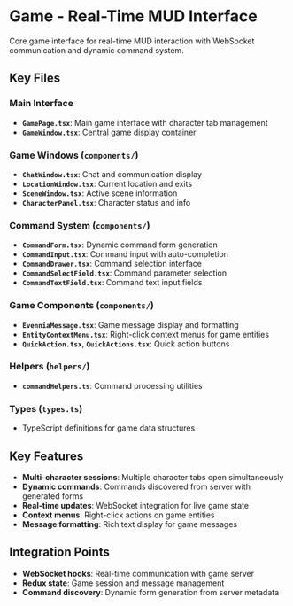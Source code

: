 # Game - Real-Time MUD Interface

Core game interface for real-time MUD interaction with WebSocket communication and dynamic command system.

## Key Files

### Main Interface

- **`GamePage.tsx`**: Main game interface with character tab management
- **`GameWindow.tsx`**: Central game display container

### Game Windows (`components/`)

- **`ChatWindow.tsx`**: Chat and communication display
- **`LocationWindow.tsx`**: Current location and exits
- **`SceneWindow.tsx`**: Active scene information
- **`CharacterPanel.tsx`**: Character status and info

### Command System (`components/`)

- **`CommandForm.tsx`**: Dynamic command form generation
- **`CommandInput.tsx`**: Command input with auto-completion
- **`CommandDrawer.tsx`**: Command selection interface
- **`CommandSelectField.tsx`**: Command parameter selection
- **`CommandTextField.tsx`**: Command text input fields

### Game Components (`components/`)

- **`EvenniaMessage.tsx`**: Game message display and formatting
- **`EntityContextMenu.tsx`**: Right-click context menus for game entities
- **`QuickAction.tsx`**, **`QuickActions.tsx`**: Quick action buttons

### Helpers (`helpers/`)

- **`commandHelpers.ts`**: Command processing utilities

### Types (`types.ts`)

- TypeScript definitions for game data structures

## Key Features

- **Multi-character sessions**: Multiple character tabs open simultaneously
- **Dynamic commands**: Commands discovered from server with generated forms
- **Real-time updates**: WebSocket integration for live game state
- **Context menus**: Right-click actions on game entities
- **Message formatting**: Rich text display for game messages

## Integration Points

- **WebSocket hooks**: Real-time communication with game server
- **Redux state**: Game session and message management
- **Command discovery**: Dynamic form generation from server metadata
